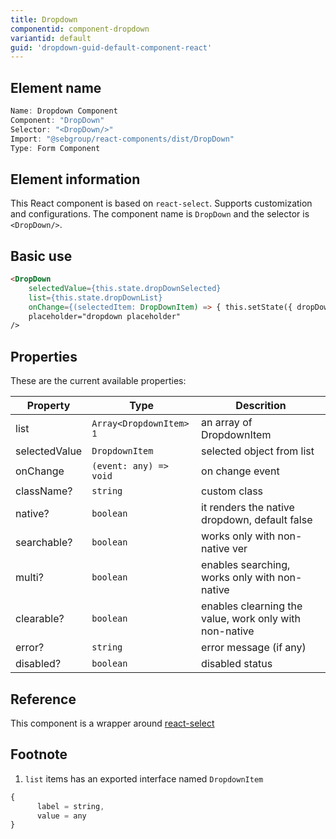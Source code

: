 ```yaml
---
title: Dropdown
componentid: component-dropdown
variantid: default
guid: 'dropdown-guid-default-component-react'
---
```


## Element name
```javascript
Name: Dropdown Component
Component: "DropDown"
Selector: "<DropDown/>"
Import: "@sebgroup/react-components/dist/DropDown"
Type: Form Component
```

## Element information 
This React component is based on `react-select`. Supports customization and configurations. The component name is `DropDown` and the selector is `<DropDown/>`.

## Basic use
```html
<DropDown
    selectedValue={this.state.dropDownSelected}
    list={this.state.dropDownList}
    onChange={(selectedItem: DropDownItem) => { this.setState({ dropDownSelected: selectedItem }) }}
    placeholder="dropdown placeholder"
/>
```

## Properties
These are the current available properties:

| Property       | Type                               | Descrition                                                     |
| -------------- | ---------------------------------- | -------------------------------------------------------------- |
| list           | `Array<DropdownItem>` <sup>1</sup> | an array of DropdownItem                                       |
| selectedValue  | `DropdownItem`                     | selected object from list                                      |
| onChange       | `(event: any) => void`             | on change event                                                |
| className?     | `string`                           | custom class                                                   |
| native?        | `boolean`                          | it renders the native dropdown, default false                  |
| searchable?    | `boolean`                          | works only with non-native ver                                 |
| multi?         | `boolean`                          | enables searching, works only with non-native                  |
| clearable?     | `boolean`                          | enables clearning the value, work only with non-native         |
| error?         | `string`                           | error message (if any)                                         |
| disabled?      | `boolean`                          | disabled status                                                |

## Reference
This component is a wrapper around [react-select](https://github.com/JedWatson/react-select)

## Footnote
1. `list` items has an exported interface named `DropdownItem`
```javascript
{
      label = string,
      value = any
}
```
